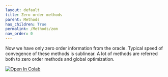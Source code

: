 ```yaml
---
layout: default
title: Zero order methods
parent: Methods
has_children: True
permalink: /Methods/zom
nav_order: 0
---
```


Now we have only zero order information from the oracle. Typical speed of convegence of these methods is sublinear. A lot of methods are referred both to zero order methods and global optimization.

[![Open In Colab](https://colab.research.google.com/assets/colab-badge.svg#button)](https://colab.research.google.com/github/MerkulovDaniil/optim/blob/master/assets/Notebooks/Nevergrad.ipynb)
